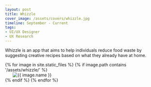 ```yaml
---
layout: post
title: Whizzle
cover_image: /assets/covers/whizzle.jpg
timeline: September - Current
tags:
- UI/UX Designer
- UX Research
---
```



Whizzle is an app that aims to help individuals reduce food waste by suggesting creative recipes based on what they already have at home.

{% for image in site.static_files %}
{% if image.path contains '/assets/whizzle/' %}
<img src="{{ image.path }}" alt="{{ image.name }}" style="display: block; margin-left: auto; margin-right: auto; max-width: 90%; height: auto;">
{% endif %}
{% endfor %}